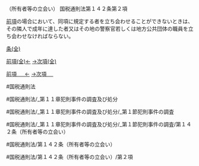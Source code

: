 （所有者等の立会い）
国税通則法第１４２条第２項

[前項](国税通則法＿＿＿＿＿第１４２条第１項)の場合において、同項に規定する者を立ち会わせることができないときは、その隣人で成年に達した者又はその地の警察官若しくは地方公共団体の職員を立ち会わせなければならない。

[条(全)](国税通則法＿＿＿＿＿第１４２条_.md)

[前項(全)←](国税通則法＿＿＿＿＿第１４２条第１項_.md)    [→次項(全)](国税通則法＿＿＿＿＿第１４２条第３項_.md)

[前項 　 ←](国税通則法＿＿＿＿＿第１４２条第１項.md)    [→次項 　 ](国税通則法＿＿＿＿＿第１４２条第３項.md)



#国税通則法

#国税通則法/_第１１章犯則事件の調査及び処分

#国税通則法/_第１１章犯則事件の調査及び処分/_第１節犯則事件の調査

#国税通則法/_第１１章犯則事件の調査及び処分/_第１節犯則事件の調査/第１４２条（所有者等の立会い）

#国税通則法/第１４２条（所有者等の立会い）

#国税通則法/第１４２条（所有者等の立会い）/第２項

